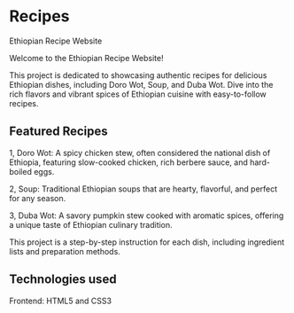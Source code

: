 # Recipes
Ethiopian Recipe Website 

Welcome to the Ethiopian Recipe Website!

This project is dedicated to showcasing authentic recipes for delicious Ethiopian dishes, including Doro Wot, Soup, and Duba Wot. Dive into the rich flavors and vibrant spices of Ethiopian cuisine with easy-to-follow recipes.

## Featured Recipes

1, Doro Wot: A spicy chicken stew, often considered the national dish of Ethiopia, featuring slow-cooked chicken, rich berbere sauce, and hard-boiled eggs.

2, Soup: Traditional Ethiopian soups that are hearty, flavorful, and perfect for any season.

3, Duba Wot: A savory pumpkin stew cooked with aromatic spices, offering a unique taste of Ethiopian culinary tradition.

This project is a step-by-step instruction for each dish, including ingredient lists and preparation methods.

## Technologies used 

Frontend: HTML5 and CSS3